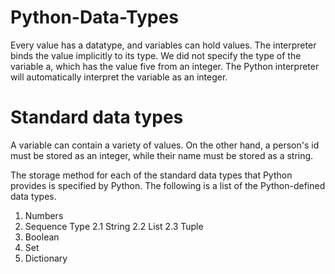 # Python-Data-Types

Every value has a datatype, and variables can hold values.  The interpreter binds the value implicitly to its type. We did not specify the type of the variable a, which has the value five from an integer. The Python interpreter will automatically interpret the variable as an integer. 

# Standard data types
A variable can contain a variety of values. On the other hand, a person's id must be stored as an integer, while their name must be stored as a string.

The storage method for each of the standard data types that Python provides is specified by Python. The following is a list of the Python-defined data types.

1. Numbers
2. Sequence Type
  2.1 String
  2.2 List
  2.3 Tuple 
3. Boolean
4. Set
5. Dictionary

